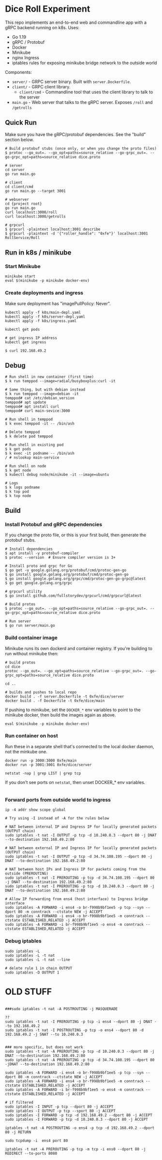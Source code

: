 # Dice Roll Experiment

This repo implements an end-to-end web and commandline app with a gRPC backend running on k8s. Uses:

- Go 1.19
- gRPC / Protobuf
- Docker
- Minikube
- nginx Ingress
- iptables rules for exposing minikube bridge network to the outside world

Components:

- `server/` - GRPC server binary. Built with `server.Dockerfile`.
- `client/` - GRPC client library.
  - `client/cmd` - Commandline tool that uses the client library to talk to the server
- `main.go` - Web server that talks to the gRPC server. Exposes `/roll` and `/getrolls`

## Quick Run

Make sure you have the gRPC/protobuf dependencies. See the "build" section below.

```
# Build protobuf stubs (once only, or when you change the proto files)
$ protoc --go_out=. --go_opt=paths=source_relative --go-grpc_out=. --go-grpc_opt=paths=source_relative dice.proto

# server
cd server
go run main.go

# client
cd client/cmd
go run main.go --target 3001

# webserver
cd {project root}
go run main.go
curl localhost:3000/roll
curl localhost:3000/getrolls

# grpcurl
$ grpcurl -plaintext localhost:3001 describe
$ grpcurl -plaintext -d '{"roller_handle": "0xfe"}' localhost:3001 RollService/Roll
```

## Run in k8s / minikube

### Start Minikube

```
minikube start
eval $(minikube -p minikube docker-env)
```

### Create deployments and ingress

Make sure deployment has "imagePullPolicy: Never".

```
kubectl apply -f k8s/main-depl.yaml
kubectl apply -f k8s/server-depl.yaml
kubectl apply -f k8s/ingress.yaml

kubectl get pods

# get ingress IP address
kubectl get ingress

$ curl 192.168.49.2
```

## Debug

```
# Run shell in new container (first time)
$ k run temppod --image=radial/busyboxplus:curl -it

# Same thing, but with debian instead
$ k run temppod --image=debian -it
temppod# cat /etc/debian_version
temppod# apt update
temppod# apt install curl
temppod# curl main-sevice:3000

# Run shell in temppod
$ k exec temppod -it -- /bin/ash

# Delete temppod
$ k delete pod temppod

# Run shell in existing pod
$ k get pods
$ k exec -it podname -- /bin/ash
/ # nslookup main-service

# Run shell on node
$ k get node
$ kubectl debug node/minikube -it --image=ubuntu

# Logs
$ k logs podname
$ k top pod
$ k top node
```

## Build

### Install Protobuf and gRPC dependencies

If you change the proto file, or this is your first build, then generate the protobuf stubs.

```
# Install dependencies
$ apt install -y protobuf-compiler
$ protoc --version  # Ensure compiler version is 3+

# Install proto and grpc for Go
$ go get -u google.golang.org/protobuf/cmd/protoc-gen-go
$ go install google.golang.org/protobuf/cmd/protoc-gen-go
$ go install google.golang.org/grpc/cmd/protoc-gen-go-grpc@latest
$ go get google.golang.org/grpc

# grpcurl utility
$ go install github.com/fullstorydev/grpcurl/cmd/grpcurl@latest

# Build protos
$ protoc --go_out=. --go_opt=paths=source_relative --go-grpc_out=. --go-grpc_opt=paths=source_relative dice.proto

# Run server
$ go run server/main.go
```

### Build container image

Minikube runs its own dockerd and container registry. If you're building to run without minikube then:

```
# build protos
cd dice
protoc --go_out=. --go_opt=paths=source_relative --go-grpc_out=. --go-grpc_opt=paths=source_relative dice.proto

cd ..

# builds and pushes to local repo
docker build . -f server.Dockerfile -t 0xfe/dice/server
docker build . -f Dockerfile -t 0xfe/dice/main
```

If pushing to minikube, set the `DOCKER_*` env variables to point to the minikube docker, then build the images again as above.

```
eval $(minikube -p minikube docker-env)
```

### Run container on host

Run these in a separate shell that's connected to the local docker daemon, not the minkube one.

```
docker run -p 3000:3000 0xfe/main
docker run -p 3001:3001 0xfe/dice/server

netstat -nap | grep LIST | grep tcp
```

If you don't see ports on `netstat`, then unset DOCKER_* env variables.

#
### Forward ports from outside world to ingress

```
ip -4 addr show scope global

# Try using -I instead of -A for the rules below

# NAT between internal IP and Ingress IP for locally generated packets (OUTPUT chain)
sudo iptables -t nat -I OUTPUT -p tcp -d 10.240.0.3 --dport 80 -j DNAT --to-destination 192.168.49.2:80

# NAT between external IP and Ingress IP for locally generated packets (OUTPUT chain)
sudo iptables -t nat -I OUTPUT -p tcp -d 34.74.108.195 --dport 80 -j DNAT --to-destination 192.168.49.2:80

# NAT between host IPs and Ingress IP for packets coming from the outside (PREROUTING)
sudo iptables -t nat -I PREROUTING -p tcp -d 34.74.108.195 --dport 80 -j DNAT --to-destination 192.168.49.2:80
sudo iptables -t nat -I PREROUTING -p tcp -d 10.240.0.3 --dport 80 -j DNAT --to-destination 192.168.49.2:80

# Allow IP forwarding from ens4 (host interface) to Ingress bridge interface
sudo iptables -A FORWARD -i ens4 -o br-f998b9bf1ee5 -p tcp --syn --dport 80 -m conntrack --ctstate NEW -j ACCEPT
sudo iptables -A FORWARD -i ens4 -o br-f998b9bf1ee5 -m conntrack --ctstate ESTABLISHED,RELATED -j ACCEPT
sudo iptables -A FORWARD -i br-f998b9bf1ee5 -o ens4 -m conntrack --ctstate ESTABLISHED,RELATED -j ACCEPT

```

### Debug iptables

```
sudo iptables -L
sudo iptables -L -t nat
sudo iptables -L -t nat --line

# delete rule 1 in chain OUTPUT
sudo iptables -D OUTPUT 1
```

# OLD STUFF

```

###sudo iptables -t nat -A POSTROUTING -j MASQUERADE

??
sudo iptables -t nat -I PREROUTING -p tcp -i ens4 --dport 80 -j DNAT --to 192.168.49.2
sudo iptables -t nat -I POSTROUTING -p tcp -o ens4 --dport 80 -d 192.168.49.2 -j SNAT --to 10.240.0.3


### more specific, but does not work
sudo iptables -t nat -A PREROUTING -p tcp -d 10.240.0.3 --dport 80 -j DNAT --to-destination 192.168.49.2:80
sudo iptables -t nat -A PREROUTING -p tcp -d 34.74.108.195 --dport 80 -jDNAT --to-destination 192.168.49.2:80

sudo iptables -A FORWARD -i ens4 -o br-f998b9bf1ee5 -p tcp --syn --dport 80 -m conntrack --ctstate NEW -j ACCEPT
sudo iptables -A FORWARD -i ens4 -o br-f998b9bf1ee5 -m conntrack --ctstate ESTABLISHED,RELATED -j ACCEPT
sudo iptables -A FORWARD -i br-f998b9bf1ee5 -o ens4 -m conntrack --ctstate ESTABLISHED,RELATED -j ACCEPT

# if filtered
sudo iptables -I INPUT -p tcp --dport 80 -j ACCEPT
sudo iptables -I OUTPUT -p tcp --sport 80 -j ACCEPT
sudo iptables -I FORWARD -p tcp -d 192.168.49.2 --dport 80 -j ACCEPT
sudo iptables -I FORWARD -p tcp -d 10.240.0.3 --dport 80 -j ACCEPT

iptables -t nat -A POSTROUTING -o ens4 -p tcp -d 192.168.49.2 --dport 80 -j RETURN

sudo tcpdump -i  ens4 port 80

iptables -t nat -A PREROUTING -p tcp -m tcp -i ens0 --dport 80 -j REDIRECT --to-ports 8080


```
